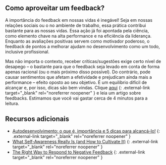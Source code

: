 ## Como aproveitar um feedback?

A importância do feedback em nossas vidas é inegável! Seja em nossas relações sociais ou o no ambiente de trabalho, essa prática contribui bastante para as nossas vidas. Essa ação já foi apontada pela ciência, como elemento chave na alta performance e na eficiência da liderança. Enquanto as avaliações positivas servem como motivador poderoso, o feedback de pontos a melhorar ajudam no desenvolvimento como um todo, inclusive profissional.

Mas não importa o contexto, receber críticas/sugestões exige certo nível de desapego – o bastante para que o feedback seja levado em conta de forma apenas racional (ou o mais próximo disso possível). Do contrário, pode causar sentimentos que afetam a efetividade e prejudicam ainda mais a performance – efeito oposto ao seu objetivo. É um equilíbrio difícil de alcançar e, por isso, dicas são bem vindas.
Clique [aqui](https://www.napratica.org.br/melhor-forma-de-lidar-feedback-negativo/) {: .external-link target="_blank" rel="noreferrer noopener" }
e leia um artigo sobre feedbacks. Estimamos que você vai gastar cerca de 4 minutos para a leitura.

## Recursos adicionais
- [Autodesenvolvimento: o que é, importância e 5 dicas para alcançá-lo!](https://blog.betrybe.com/carreira/autodesenvolvimento/) {: .external-link target="_blank" rel="noreferrer noopener" } 
- [What Self-Awareness Really Is (and How to Cultivate It)](https://hbr.org/2018/01/what-self-awareness-really-is-and-how-to-cultivate-it) {: .external-link target="_blank" rel="noreferrer noopener" } 
- [The Right Way to Respond to Negative Feedback](https://hbr.org/2018/05/the-right-way-to-respond-to-negative-feedback) {: .external-link target="_blank" rel="noreferrer noopener" } 


